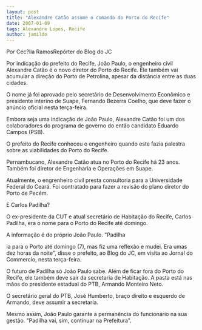 ```yaml
---
layout: post
title: "Alexandre Catão assume o comando do Porto do Recife"
date: 2007-01-09
tags: Alexandre Lopes, Recife
author: jamildo
---
```

Por Cec?lia RamosRep&oacute;rter do Blog do JC

Por indica&ccedil;&atilde;o do prefeito do Recife, Jo&atilde;o Paulo, o engenheiro civil Alexandre Cat&atilde;o &eacute; o novo diretor do Porto do Recife. Ele tamb&eacute;m vai acumular a dire&ccedil;&atilde;o do Porto de Petrolina, apesar da dist&acirc;ncia entre as duas cidades.

O nome j&aacute; foi aprovado pelo secret&aacute;rio de Desenvolvimento Econ&ocirc;mico e presidente interino de Suape, Fernando Bezerra Coelho, que deve fazer o an&uacute;ncio oficial nesta ter&ccedil;a-feira.

Embora seja uma indica&ccedil;&atilde;o de Jo&atilde;o Paulo, Alexandre Cat&atilde;o foi um dos colaboradores do programa de governo do ent&atilde;o candidato Eduardo Campos (PSB).

O prefeito do Recife conheceu o engenheiro quando este fazia palestra sobre as viabilidades do Porto do Recife.

Pernambucano, Alexandre Cat&atilde;o atua no Porto do Recife h&aacute; 23 anos. Tamb&eacute;m foi diretor de Engenharia e Opera&ccedil;&otilde;es em Suape.

Atualmente, o engrenheiro civil presta consultoria para a Universidade Federal do Cear&aacute;. Foi contratado para fazer a revis&atilde;o do plano diretor do Porto de Pec&eacute;m.

E Carlos Padilha?

O ex-presidente da CUT e atual secret&aacute;rio de Habita&ccedil;&atilde;o do Recife, Carlos Padilha, era o nome para o Porto do Recife at&eacute; domingo.

A informa&ccedil;&atilde;o &eacute; do pr&oacute;prio Jo&atilde;o Paulo. "Padilha

ia para o Porto at&eacute; domingo (7), mas fiz uma reflex&atilde;o e mudei. Era umas dez horas da noite", disse o prefeito, ao Blog do JC, em visita ao Jornal do Commercio, nesta ter&ccedil;a-feira.

O futuro de Padilha s&oacute; Jo&atilde;o Paulo sabe. Al&eacute;m de ficar fora do Porto do Recife, ele tamb&eacute;m deve sair da secretaria de Habita&ccedil;&atilde;o. A pasta est&aacute; nas m&atilde;os do presidente estadual do PTB, Armando Monteiro Neto.

O secret&aacute;rio geral do PTB, Jos&eacute; Humberto, bra&ccedil;o direito e esquerdo de Armando, deve assumir a secretaria.

Mesmo assim, Jo&atilde;o Paulo garante a perman&ecirc;ncia do funcion&aacute;rio na sua gest&atilde;o. "Padilha vai, sim, continuar na Prefeitura".